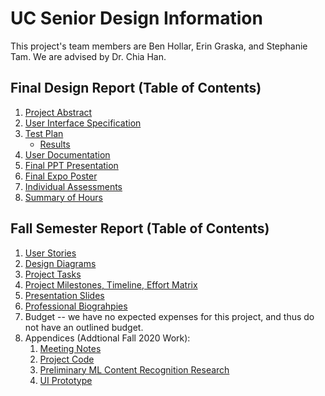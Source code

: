 # UC Senior Design Information 
This project's team members are Ben Hollar, Erin Graska, and Stephanie Tam. We are advised by Dr. Chia Han.

## Final Design Report (Table of Contents)

1. [Project Abstract](https://github.com/benhollar/TheSpiceRack/blob/master/UC%20Senior%20Design/Project%20Description.md)
2. [User Interface Specification](https://github.com/benhollar/TheSpiceRack/tree/master/UC%20Senior%20Design/UI%20Design)
3. [Test Plan](https://github.com/benhollar/TheSpiceRack/blob/master/UC%20Senior%20Design/Test%20Plan.pdf)
	* [Results](https://github.com/benhollar/TheSpiceRack/blob/master/UC%20Senior%20Design/TPResults.md)
4. [User Documentation](https://github.com/benhollar/TheSpiceRack/blob/master/README.md)
5. [Final PPT Presentation](https://github.com/benhollar/TheSpiceRack/blob/master/UC%20Senior%20Design/The%20Spice%20Rack%20Final.pdf)
6. [Final Expo Poster](https://github.com/benhollar/TheSpiceRack/blob/master/UC%20Senior%20Design/TheSpiceRack%20Project%20Poster.pdf)
7. [Individual Assessments](https://github.com/benhollar/TheSpiceRack/tree/master/UC%20Senior%20Design/Individual%20Capstone%20Assessments)
8. [Summary of Hours](https://github.com/benhollar/TheSpiceRack/tree/master/UC%20Senior%20Design/Hours%20Justification)


## Fall Semester Report (Table of Contents)
1. [User Stories](https://github.com/benhollar/TheSpiceRack/blob/master/UC%20Senior%20Design/User%20Stories.md)
2. [Design Diagrams](https://github.com/benhollar/TheSpiceRack/blob/master/UC%20Senior%20Design/Design%20Diagrams.png)
3. [Project Tasks](https://github.com/benhollar/TheSpiceRack/blob/master/UC%20Senior%20Design/Tasklist.md)
4. [Project Milestones, Timeline, Effort Matrix](https://github.com/benhollar/TheSpiceRack/blob/master/UC%20Senior%20Design/Milestones.md)
5. [Presentation Slides](https://github.com/benhollar/TheSpiceRack/blob/master/UC%20Senior%20Design/Fall%202020%20Slides.pdf)
6. [Professional Biograhpies](https://github.com/benhollar/TheSpiceRack/tree/master/UC%20Senior%20Design/Professional%20Biographies)
7. Budget -- we have no expected expenses for this project, and thus do not have an outlined budget.
8. Appendices (Addtional Fall 2020 Work):
	1. [Meeting Notes](https://github.com/benhollar/TheSpiceRack/tree/master/UC%20Senior%20Design/Meeting%20Notes)
	2. [Project Code](https://github.com/benhollar/TheSpiceRack/tree/master/TheSpiceRack)
	3. [Preliminary ML Content Recognition Research](https://github.com/benhollar/TheSpiceRack/issues/3)
	4. [UI Prototype](https://github.com/benhollar/TheSpiceRack/tree/master/UC%20Senior%20Design/UI%20Prototype)
